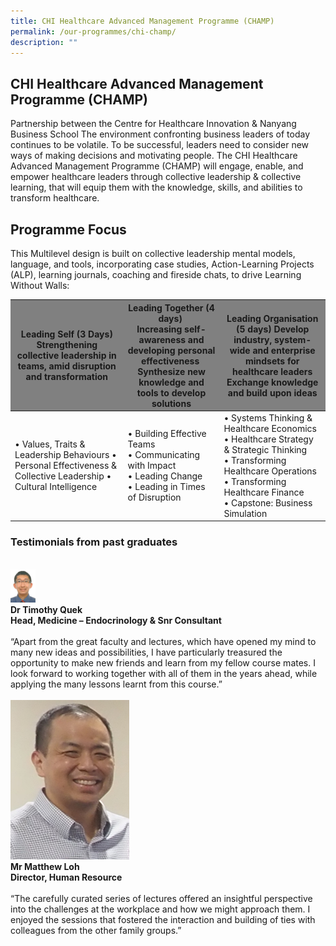 ```yaml
---
title: CHI Healthcare Advanced Management Programme (CHAMP)
permalink: /our-programmes/chi-champ/
description: ""
---
```

## CHI Healthcare Advanced Management Programme (CHAMP) 
Partnership between the Centre for Healthcare Innovation &amp; Nanyang Business School
The environment confronting business leaders of today continues to be volatile. To be successful, leaders need to consider new ways of making decisions and motivating people. The CHI Healthcare Advanced Management Programme (CHAMP) will engage, enable, and empower healthcare leaders through collective leadership &amp; collective learning, that will equip them with the knowledge, skills, and abilities to transform healthcare.

## Programme Focus 
This Multilevel design is built on collective leadership mental models, language, and tools, incorporating case studies, Action-Learning Projects (ALP), learning journals, coaching and fireside chats, to drive Learning Without Walls:

<table class="table">
  <thead bgcolor="grey">
    <tr>
      <th scope="col">Leading Self (3 Days) <br>Strengthening collective leadership in teams, amid disruption and transformation</th>
      <th scope="col">Leading Together (4 days) ​<br>Increasing self-awareness and developing personal effectiveness ​ <br> Synthesize new knowledge and tools to develop solutions</th>
      <th scope="col">Leading Organisation (5 days)
Develop industry, system-wide and enterprise mindsets for healthcare leaders<br>Exchange knowledge and build upon ideas</th>
    </tr>
  </thead>
  <tbody>
    <tr>
      <td scope="row">• Values, Traits &amp; Leadership Behaviours
• Personal Effectiveness &amp; Collective Leadership
• Cultural Intelligence
      </td><td> •	Building Effective Teams​<br>•	Communicating with Impact<br>•	Leading Change<br> •	 Leading in Times of Disruption   </td>
      <td> •	Systems Thinking &amp; Healthcare Economics<br> •	Healthcare Strategy &amp; Strategic Thinking<br>•	Transforming Healthcare Operations<br> •	Transforming Healthcare Finance<br>•	Capstone: Business Simulation  </td>
    </tr>
   
  </tbody>
</table>


### Testimonials from past graduates

<br>
<div class="row">
<div class="col"> 
<img alt="1st person" src="/images/Testimonials%20Pictures/timothy%20quek.png"><br>
		<div class="header"><b>Dr Timothy Quek
<br>Head, Medicine – Endocrinology 
&amp; Snr Consultant </b></div><br>
		<div class="para">“Apart from the great faculty and lectures, which have opened my mind to many new ideas and possibilities, I have particularly treasured the opportunity to make new friends and learn from my fellow course mates. I look forward to working together with all of them in the years ahead, while applying the many lessons learnt from this course.”

</div>
<br>

</div>
	<div class="col"> 
<img alt="2nd person" src="/images/Testimonials%20Pictures/matthew%20loh.png"><br>
	<div class="header"><b>Mr Matthew Loh<br>Director, 
Human Resource </b></div><br>
	<div class="para">“The carefully curated series of lectures offered an insightful perspective into the challenges at the workplace and how we might approach them. I enjoyed the sessions that fostered the interaction and building of ties with colleagues from the other family groups.”

</div>
<br>


</div>
<br></div>